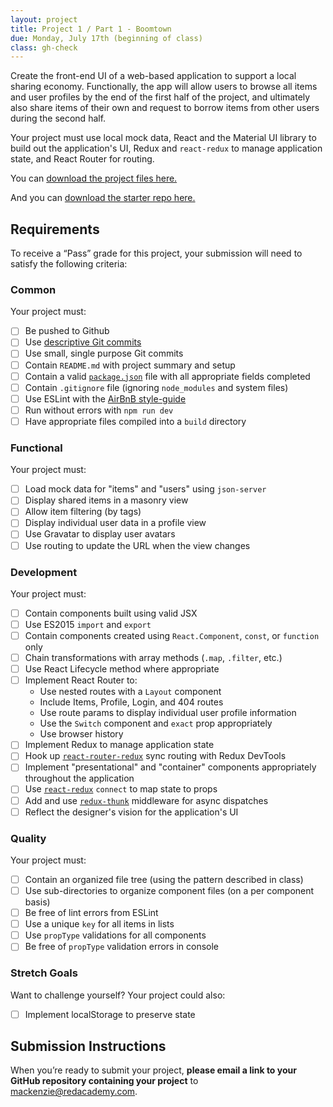 ```yaml
---
layout: project
title: Project 1 / Part 1 - Boomtown
due: Monday, July 17th (beginning of class)
class: gh-check
---
```


Create the front-end UI of a web-based application to support a local sharing economy. Functionally, the app will allow users to browse all items and user profiles by the end of the first half of the project, and ultimately also share items of their own and request to borrow items from other users during the second half.

Your project must use local mock data, React and the Material UI library to build out the application's UI, Redux and `react-redux` to manage application state, and React Router for routing.

You can [download the project files here.](https://s3-us-west-2.amazonaws.com/red-adp/project-files/project-01.zip)

And you can [download the starter repo here.](https://github.com/redacademy/boomtown-starter)

## Requirements

To receive a “Pass” grade for this project, your submission will need to satisfy the following criteria:

### Common

Your project must:

- [ ] Be pushed to Github 
- [ ] Use [descriptive Git commits](http://chris.beams.io/posts/git-commit/)
- [ ] Use small, single purpose Git commits
- [ ] Contain `README.md` with project summary and setup
- [ ] Contain a valid [`package.json`](http://browsenpm.org/package.json) file with all appropriate fields completed
- [ ] Contain `.gitignore` file (ignoring `node_modules` and system files)
- [ ] Use ESLint with the [AirBnB style-guide](https://github.com/airbnb/javascript)
- [ ] Run without errors with `npm run dev`
- [ ] Have appropriate files compiled into a `build` directory

### Functional

Your project must:

- [ ] Load mock data for "items" and "users" using `json-server`
- [ ] Display shared items in a masonry view
- [ ] Allow item filtering (by tags)
- [ ] Display individual user data in a profile view
- [ ] Use Gravatar to display user avatars
- [ ] Use routing to update the URL when the view changes

### Development

Your project must:

- [ ] Contain components built using valid JSX
- [ ] Use ES2015 `import` and `export`
- [ ] Contain components created using `React.Component`, `const`, or `function` only
- [ ] Chain transformations with array methods (`.map`, `.filter`, etc.)
- [ ] Use React Lifecycle method where appropriate
- [ ] Implement React Router to:
  - Use nested routes with a `Layout` component
  - Include Items, Profile, Login, and 404 routes
  - Use route params to display individual user profile information
  - Use the `Switch` component and `exact` prop appropriately
  - Use browser history
- [ ] Implement Redux to manage application state
- [ ] Hook up [`react-router-redux`](https://github.com/ReactTraining/react-router/tree/master/packages/react-router-redux) sync routing with Redux DevTools
- [ ] Implement "presentational" and "container" components appropriately throughout the application
- [ ] Use [`react-redux`](https://github.com/reactjs/react-redux) `connect` to map state to props
- [ ] Add and use [`redux-thunk`](https://github.com/gaearon/redux-thunk) middleware for async dispatches
- [ ] Reflect the designer's vision for the application's UI

### Quality

Your project must:

- [ ] Contain an organized file tree (using the pattern described in class)
- [ ] Use sub-directories to organize component files (on a per component basis)
- [ ] Be free of lint errors from ESLint
- [ ] Use a unique `key` for all items in lists
- [ ] Use `propType` validations for all components
- [ ] Be free of `propType` validation errors in console

### Stretch Goals

Want to challenge yourself? Your project could also:

- [ ] Implement localStorage to preserve state

## Submission Instructions

When you’re ready to submit your project, **please email a link to your GitHub repository containing your project** to mackenzie@redacademy.com.
